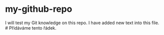 # my-github-repo
I will test my Git knowledge on this repo.
I have added new text into this file.       # Přidáváme tento řádek.